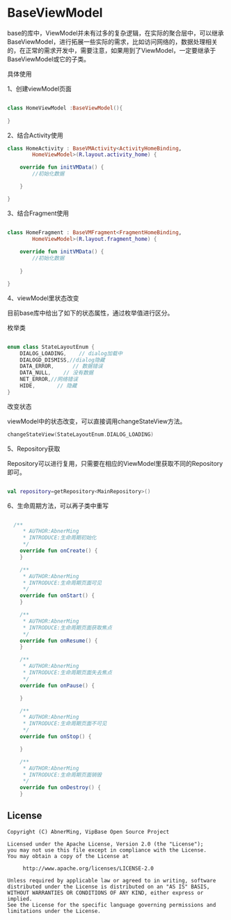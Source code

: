 # BaseViewModel

base的库中，ViewModel并未有过多的复杂逻辑，在实际的聚合层中，可以继承BaseViewModel，进行拓展一些实际的需求，比如访问网络的，数据处理相关的，在正常的需求开发中，需要注意，如果用到了ViewModel，一定要继承于BaseViewModel或它的子类。

具体使用

1、创建viewModel页面

```kotlin

class HomeViewModel :BaseViewModel(){
    
}

```

2、结合Activity使用

```kotlin
class HomeActivity : BaseVMActivity<ActivityHomeBinding,
        HomeViewModel>(R.layout.activity_home) {

    override fun initVMData() {
        //初始化数据

    }

}
```

3、结合Fragment使用

```kotlin

class HomeFragment : BaseVMFragment<FragmentHomeBinding, 
        HomeViewModel>(R.layout.fragment_home) {
    
    override fun initVMData() {
        //初始化数据
        
    }

}

```

4、viewModel里状态改变

目前base库中给出了如下的状态属性，通过枚举值进行区分。

枚举类

```kotlin

enum class StateLayoutEnum {
    DIALOG_LOADING,    // dialog加载中
    DIALOGD_DISMISS,//dialog隐藏
    DATA_ERROR,      // 数据错误
    DATA_NULL,    // 没有数据
    NET_ERROR,//网络错误
    HIDE,       // 隐藏
}

```

改变状态

viewModel中的状态改变，可以直接调用changeStateView方法。

```kotlin
changeStateView(StateLayoutEnum.DIALOG_LOADING)

```

5、Repository获取

Repository可以进行复用，只需要在相应的ViewModel里获取不同的Repository即可。

```kotlin

val repository=getRepository<MainRepository>()

```
6、生命周期方法，可以再子类中重写

```kotlin

  /**
     * AUTHOR:AbnerMing
     * INTRODUCE:生命周期初始化
     */
    override fun onCreate() {
    }

    /**
     * AUTHOR:AbnerMing
     * INTRODUCE:生命周期页面可见
     */
    override fun onStart() {
    }

    /**
     * AUTHOR:AbnerMing
     * INTRODUCE:生命周期页面获取焦点
     */
    override fun onResume() {
    }

    /**
     * AUTHOR:AbnerMing
     * INTRODUCE:生命周期页面失去焦点
     */
    override fun onPause() {

    }

    /**
     * AUTHOR:AbnerMing
     * INTRODUCE:生命周期页面不可见
     */
    override fun onStop() {

    }

    /**
     * AUTHOR:AbnerMing
     * INTRODUCE:生命周期页面销毁
     */
    override fun onDestroy() {
    }

```






## License

```
Copyright (C) AbnerMing, VipBase Open Source Project

Licensed under the Apache License, Version 2.0 (the "License");
you may not use this file except in compliance with the License.
You may obtain a copy of the License at

     http://www.apache.org/licenses/LICENSE-2.0

Unless required by applicable law or agreed to in writing, software
distributed under the License is distributed on an "AS IS" BASIS,
WITHOUT WARRANTIES OR CONDITIONS OF ANY KIND, either express or implied.
See the License for the specific language governing permissions and
limitations under the License.
```







